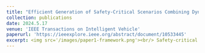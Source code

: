 ```yaml
---
title: "Efficient Generation of Safety-Critical Scenarios Combining Dynamic and Static Scenario Parameters"
collection: publications
date: 2024.5.17
venue: 'IEEE Transactions on Intelligent Vehicle'
paperurl: 'https://ieeexplore.ieee.org/abstract/document/10533445'
excerpt: <img src='/images/paper1-framework.png'><br/> Safety-critical scenarios are essential for the safety evaluation of autonomous vehicles. To improve the efficiency of scenario generation, we propose an efficient safety-critical scenario generation method combining dynamic and static parameters that constitute a scenario by alternating the optimization of them. The experiments show the advantages of the proposed method in terms of generation efficiency, generalization, and plausibility.
---
```




